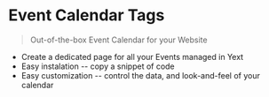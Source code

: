 <!-- _coverpage.md -->


# Event Calendar Tags

> Out-of-the-box Event Calendar for your Website




* Create a dedicated page for all your Events managed in Yext  
* Easy instalation -- copy a snippet of code 
* Easy customization -- control the data, and look-and-feel of your calendar 
